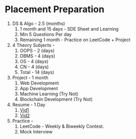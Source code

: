 # Placement Preparation

1. DS & Algo - 2.5 (months)
   1. 1 month and 15 days - SDE Sheet and Learning
   2. Min 5 Questions Per day
   3. Remaining 1 month - Practice on LeetCode + Project
2. 4 Theory Subjects -
   1. OOPS - 2 (days)
   2. DBMS - 4 (days)
   3. OS - 4 (days)
   4. CN - 4 (days)
   5. Total - 14 (days)
3. Project - 1 month
   1. Web Development
   2. App Development
   3. Machine Learning (Try Not)
   4. Blockchain Development (Try Not)
4. Resume - 1 Day
   1. [Vid1](https://www.youtube.com/watch?v=WZ6ZhiCg2_Q)
   2. [Vid2](https://www.youtube.com/watch?v=KZehm-meGMg)
5. Practice -
   1. LeetCode - Weekly & Biweekly Contest.
   2. Mock Interview
